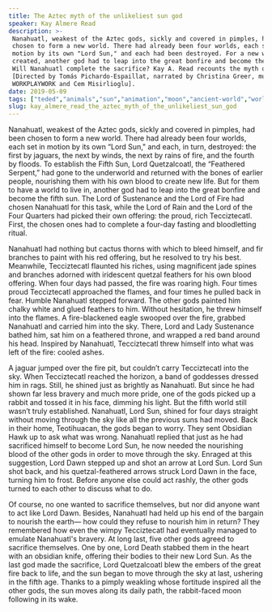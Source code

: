 ```yaml
---
title: The Aztec myth of the unlikeliest sun god
speaker: Kay Almere Read
description: >-
 Nanahuatl, weakest of the Aztec gods, sickly and covered in pimples, had been
 chosen to form a new world. There had already been four worlds, each set in
 motion by its own "Lord Sun," and each had been destroyed. For a new world to be
 created, another god had to leap into the great bonfire and become the fifth sun.
 Will Nanahuatl complete the sacrifice? Kay A. Read recounts the myth of the sun.
 [Directed by Tomás Pichardo-Espaillat, narrated by Christina Greer, music by
 WORKPLAYWORK and Cem Misirlioglu].
date: 2019-05-09
tags: ["teded","animals","sun","animation","moon","ancient-world","world-cultures","culture","human-origins","storytelling"]
slug: kay_almere_read_the_aztec_myth_of_the_unlikeliest_sun_god
---
```


Nanahuatl, weakest of the Aztec gods, sickly and covered in pimples, had been chosen to
form a new world. There had already been four worlds, each set in motion by its own “Lord
Sun," and each, in turn, destroyed: the first by jaguars, the next by winds, the next by
rains of fire, and the fourth by floods. To establish the Fifth Sun, Lord Quetzalcoatl, 
the “Feathered Serpent,” had gone to the underworld and returned with the bones of
earlier people, nourishing them with his own blood to create new life. But for them to
have a world to live in, another god had to leap into the great bonfire and become the
fifth sun. The Lord of Sustenance and the Lord of Fire had chosen Nanahuatl for this
task, while the Lord of Rain and the Lord of the Four Quarters had picked their own
offering: the proud, rich Tecciztecatl. First, the chosen ones had to complete a four-day
fasting and bloodletting ritual.

Nanahuatl had nothing but cactus thorns with which to bleed himself, and fir branches to
paint with his red offering, but he resolved to try his best. Meanwhile, Tecciztecatl
flaunted his riches, using magnificent jade spines and branches adorned with iridescent
quetzal feathers for his own blood offering. When four days had passed, the fire was
roaring high. Four times proud Tecciztecatl approached the flames, and four times he
pulled back in fear. Humble Nanahuatl stepped forward. The other gods painted him chalky 
white and glued feathers to him. Without hesitation, he threw himself into the flames. A
fire-blackened eagle swooped over the fire, grabbed Nanahuatl and carried him into the
sky. There, Lord and Lady Sustenance bathed him, sat him on a feathered throne, and 
wrapped a red band around his head. Inspired by Nanahuatl, Tecciztecatl threw himself into
what was left of the fire: cooled ashes.

A jaguar jumped over the fire pit, but couldn’t carry Tecciztecatl into the sky. When
Tecciztecatl reached the horizon, a band of goddesses dressed him in rags. Still, he
shined just as brightly as Nanahuatl. But since he had shown far less bravery and much
more pride, one of the gods picked up a rabbit and tossed it in his face, dimming his
light. But the fifth world still wasn’t truly established. Nanahuatl, Lord Sun, shined for
four days straight without moving through the sky like all the previous suns had moved.
Back in their home, Teotihuacan, the gods began to worry. They sent Obsidian Hawk up to
ask what was wrong. Nanahuatl replied that just as he had sacrificed himself to become
Lord Sun, he now needed the nourishing blood of the other gods in order to move through
the sky. Enraged at this suggestion, Lord Dawn stepped up and shot an arrow at Lord Sun.
Lord Sun shot back, and his quetzal-feathered arrows struck Lord Dawn in the face,
turning him to frost. Before anyone else could act rashly, the other gods turned to each 
other to discuss what to do.

Of course, no one wanted to sacrifice themselves, but nor did anyone want to act like
Lord Dawn. Besides, Nanahuatl had held up his end of the bargain to nourish the earth—
how could they refuse to nourish him in return? They remembered how even the wimpy
Tecciztecatl had eventually managed to emulate Nanahuatl's bravery. At long last, five
other gods agreed to sacrifice themselves. One by one, Lord Death stabbed them in the
heart with an obsidian knife, offering their bodies to their new Lord Sun. As the last
god made the sacrifice, Lord Quetzalcoatl blew the embers of the great fire back to life,
and the sun began to move through the sky at last, ushering in the fifth age. Thanks to a
pimply weakling whose fortitude inspired all the other gods, the sun moves along its
daily path, the rabbit-faced moon following in its wake.

<!--
ad_duration=0
event="TED-Ed"
external_start_time=0
intro_duration=0
is_subtitle_required="False"
is_talk_featured="False"
language="en"
language_swap="False"
native_language="en"
number_of_related_talks=6
number_of_speakers=1
number_of_subtitled_videos=0
number_of_tags=10
number_of_talk_download_languages=20
number_of_talk_more_resources=0
number_of_talk_recommendations=0
number_of_talks_take_actions=0
post_ad_duration=0
published_timestamp="2019-05-09 21:21:13"
recording_date="2019-05-09"
speaker_is_published=0
speaker_name="Kay Almere Read"
talk_name="The Aztec myth of the unlikeliest sun god"
talks_tags=["teded","animals","sun","animation","moon","ancient-world","world-cultures","culture","human-origins","storytelling"]
url_photo_talk="https://s3.amazonaws.com/talkstar-photos/uploads/eb96516f-8c45-4a62-8855-5f1a3cc4add4/aztecmyth_textless.jpg"
url_webpage="https://www.ted.com/talks/kay_almere_read_the_aztec_myth_of_the_unlikeliest_sun_god"
video_type_name="TED-Ed Original"
-->